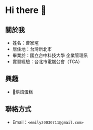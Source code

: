 # Hi there 👋

## 關於我
- 姓名：曹家瑄  
- 居住地：台灣新北市
- 畢業於：國立台中科技大學 企業管理系
- 實習經驗：台北市電腦公會（TCA）    

## 興趣  
- 🍰烘焙蛋糕  

## 聯絡方式
- Email：`<emily20030711@gmail.com>`
